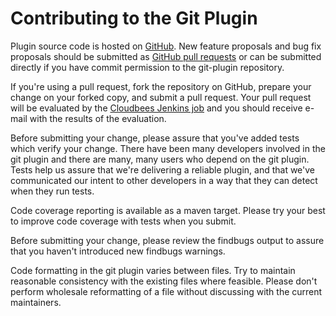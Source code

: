 Contributing to the Git Plugin
==============================

Plugin source code is hosted on [GitHub](https://github.com/jenkinsci/git-plugin).
New feature proposals and bug fix proposals should be submitted as
[GitHub pull requests](https://help.github.com/articles/creating-a-pull-request)
or can be submitted directly if you have commit permission to the
git-plugin repository.

If you're using a pull request, fork the repository on GitHub, prepare
your change on your forked copy, and submit a pull request.  Your pull
request will be evaluated by the
[Cloudbees Jenkins job](https://jenkins.ci.cloudbees.com/job/plugins/job/git-plugin/)
and you should receive e-mail with the results of the evaluation.

Before submitting your change, please assure that you've added tests
which verify your change.  There have been many developers involved in
the git plugin and there are many, many users who depend on the git
plugin.  Tests help us assure that we're delivering a reliable plugin,
and that we've communicated our intent to other developers in a way
that they can detect when they run tests.

Code coverage reporting is available as a maven target.  Please try
your best to improve code coverage with tests when you submit.

Before submitting your change, please review the findbugs output to
assure that you haven't introduced new findbugs warnings.

Code formatting in the git plugin varies between files.  Try to
maintain reasonable consistency with the existing files where
feasible.  Please don't perform wholesale reformatting of a file
without discussing with the current maintainers.
